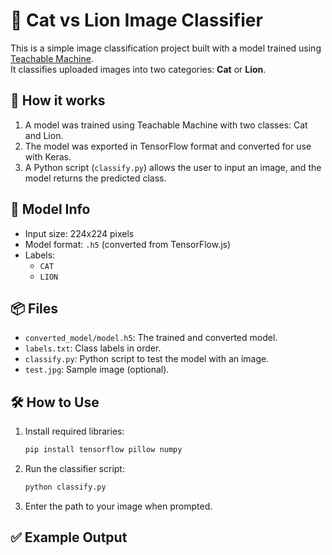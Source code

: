 # 🐾 Cat vs Lion Image Classifier

This is a simple image classification project built with a model trained using [Teachable Machine](https://teachablemachine.withgoogle.com/).  
It classifies uploaded images into two categories: **Cat** or **Lion**.

## 🚀 How it works

1. A model was trained using Teachable Machine with two classes: Cat and Lion.
2. The model was exported in TensorFlow format and converted for use with Keras.
3. A Python script (`classify.py`) allows the user to input an image, and the model returns the predicted class.

## 🧠 Model Info

- Input size: 224x224 pixels
- Model format: `.h5` (converted from TensorFlow.js)
- Labels:  
  - `CAT`  
  - `LION`

## 📦 Files

- `converted_model/model.h5`: The trained and converted model.
- `labels.txt`: Class labels in order.
- `classify.py`: Python script to test the model with an image.
- `test.jpg`: Sample image (optional).

## 🛠 How to Use

1. Install required libraries:
    ```bash
    pip install tensorflow pillow numpy
    ```

2. Run the classifier script:
    ```bash
    python classify.py
    ```

3. Enter the path to your image when prompted.

## ✅ Example Output


